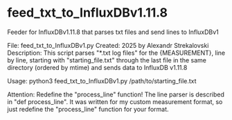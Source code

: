 # feed_txt_to_InfluxDBv1.11.8
Feeder for InfluxDBv1.11.8 that parses txt files and send lines to InfluxDBv1

File:        feed_txt_to_InfluxDBv1.py
Created:     2025 by Alexandr Strekalovski
Description: 
  This script parses "*.txt log files" for the {MEASUREMENT},
  line by line,
  starting with "starting_file.txt" through the last file in the same directory (ordered by mtime)
  and sends data to InfluxDB v1.11.8

Usage:
  python3 feed_txt_to_InfluxDBv1.py /path/to/starting_file.txt

Attention:
  Redefine the "process_line" function!
    The line parser is described in "def process_line".
    It was written for my custom measurement format, so just redefine the "process_line" function for your format.
